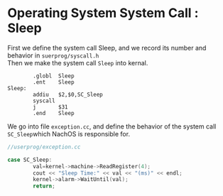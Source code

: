 # Operating System System Call : Sleep
First we define the system call Sleep, and we record its number and behavior in ```suerprog/syscall.h```  
Then we make the system call ```Sleep``` into kernal.  
```
        .globl  Sleep
        .ent    Sleep
Sleep:
        addiu   $2,$0,SC_Sleep
        syscall
        j       $31
        .end    Sleep
```
We go into file ```exception.cc```, and define the behavior of the system call ```SC_Sleep```which NachOS is responsible for.  
```c++
//userprog/exception.cc

case SC_Sleep:
        val=kernel->machine->ReadRegister(4);
        cout << "Sleep Time:" << val << "(ms)" << endl;
        kernel->alarm->WaitUntil(val);
        return;
```
